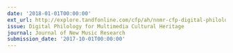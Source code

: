 ```yaml
---
date: '2018-01-01T00:00:00'
ext_url: http://explore.tandfonline.com/cfp/ah/nnmr-cfp-digital-philology-1q2017
issue: Digital Philology for Multimedia Cultural Heritage
journal: Journal of New Music Research
submission_date: '2017-10-01T00:00:00'
---
```

